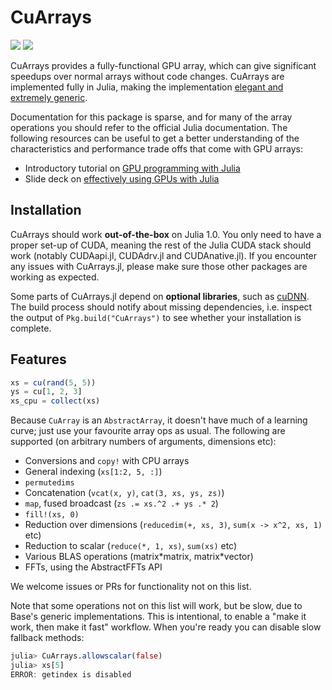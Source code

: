 # CuArrays

[![][docs-latest-img]][docs-latest-url] [![][codecov-img]][codecov-url]

[codecov-img]: https://codecov.io/gh/JuliaGPU/CuArrays.jl/branch/master/graph/badge.svg
[codecov-url]: https://codecov.io/gh/JuliaGPU/CuArrays.jl

[docs-latest-img]: https://img.shields.io/badge/docs-latest-blue.svg
[docs-latest-url]: https://juliagpu.gitlab.io/CuArrays.jl/

CuArrays provides a fully-functional GPU array, which can give significant speedups over
normal arrays without code changes. CuArrays are implemented fully in Julia, making the
implementation [elegant and extremely
generic](http://mikeinnes.github.io/2017/08/24/cudanative.html).

Documentation for this package is sparse, and for many of the array operations you should
refer to the official Julia documentation. The following resources can be useful to get a
better understanding of the characteristics and performance trade offs that come with GPU
arrays:

- Introductory tutorial on [GPU programming with Julia](https://juliagpu.gitlab.io/CuArrays.jl/tutorials/generated/intro.html)
- Slide deck on [effectively using GPUs with Julia](https://docs.google.com/presentation/d/1l-BuAtyKgoVYakJSijaSqaTL3friESDyTOnU2OLqGoA/)

## Installation

CuArrays should work **out-of-the-box** on Julia 1.0. You only need to have a
proper set-up of CUDA, meaning the rest of the Julia CUDA stack should work
(notably CUDAapi.jl, CUDAdrv.jl and CUDAnative.jl). If you encounter any issues
with CuArrays.jl, please make sure those other packages are working as expected.

Some parts of CuArrays.jl depend on **optional libraries**, such as
[cuDNN](https://developer.nvidia.com/cudnn). The build process should notify
about missing dependencies, i.e. inspect the output of `Pkg.build("CuArrays")`
to see whether your installation is complete.


## Features

```julia
xs = cu(rand(5, 5))
ys = cu[1, 2, 3]
xs_cpu = collect(xs)
```

Because `CuArray` is an `AbstractArray`, it doesn't have much of a learning curve; just use your favourite array ops as usual. The following are supported (on arbitrary numbers of arguments, dimensions etc):

* Conversions and `copy!` with CPU arrays
* General indexing (`xs[1:2, 5, :]`)
* `permutedims`
* Concatenation (`vcat(x, y)`, `cat(3, xs, ys, zs)`)
* `map`, fused broadcast (`zs .= xs.^2 .+ ys .* 2`)
* `fill!(xs, 0)`
* Reduction over dimensions (`reducedim(+, xs, 3)`, `sum(x -> x^2, xs, 1)` etc)
* Reduction to scalar (`reduce(*, 1, xs)`, `sum(xs)` etc)
* Various BLAS operations (matrix\*matrix, matrix\*vector)
* FFTs, using the AbstractFFTs API

We welcome issues or PRs for functionality not on this list.

Note that some operations not on this list will work, but be slow, due to Base's generic
implementations. This is intentional, to enable a "make it work, then make it fast"
workflow. When you're ready you can disable slow fallback methods:

```julia
julia> CuArrays.allowscalar(false)
julia> xs[5]
ERROR: getindex is disabled
```
